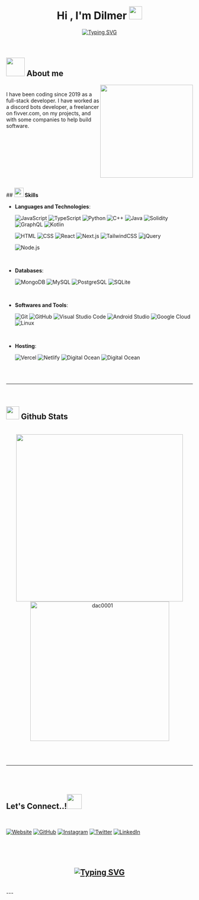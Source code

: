 <h1 align="center"><b>Hi , I'm Dilmer </b><img src="https://media.giphy.com/media/hvRJCLFzcasrR4ia7z/giphy.gif" width="35"></h1>

<p align="center">
  <a href="https://git.io/typing-svg"><img src="https://readme-typing-svg.demolab.com?font=Fira+Code&pause=1000&color=F0E68C&center=true&width=435&lines=Full-stack+developer+" alt="Typing SVG" /></a>
</p>

<br>

## <img src = "https://media.giphy.com/media/h40KAteJarafHHPW54/giphy.gif" width = 50px> **About me**

<img align="right" src="https://media.giphy.com/media/jdPMeyv9rn0hZHh8n9/giphy.gif" width = 250px>

<br>
I have been coding since 2019 as a full-stack developer. I have worked as a discord bots developer, a freelancer on fivver.com, on my projects, and with some companies to help build software.
<br><br>
<img src="https://media.giphy.com/media/35KdITWHGIhfXfup4g/giphy.gif" height="10" width="800"><br><br>
## <img src="https://media.giphy.com/media/QssGEmpkyEOhBCb7e1/giphy.gif" width ="25"><b> Skills</b>
<br>
<p align="center">

- **Languages and Technologies**:

  ![JavaScript](https://img.shields.io/static/v1?style=flat&label=&message=Javascript&color=404EED&logo=javascript&logoColor=white)
  ![TypeScript](https://img.shields.io/static/v1?style=flat&label=&message=TypeScript&color=404EED&logo=typescript&logoColor=white)
  ![Python](https://img.shields.io/static/v1?style=flat&label=&message=Python&color=404EED&logo=python&logoColor=white)
  ![C++](https://img.shields.io/static/v1?style=flat&label=&message=C%2B%2B&color=404EED&logo=c%2B%2B&logoColor=white)
  ![Java](https://img.shields.io/static/v1?style=flat&label=&message=Java&color=404EED&logo=Java-ED8B00&logoColor=white)
  ![Solidity](https://img.shields.io/static/v1?style=flat&label=&message=Solidity&color=404EED&logo=solidity&logoColor=white)
  ![GraphQL](https://img.shields.io/static/v1?style=flat&label=&message=GraphQL&color=404EED&logo=graphql&logoColor=white)
  ![Kotlin](https://img.shields.io/static/v1?style=flat&label=&message=Kotlin&color=404EED&logo=kotlin&logoColor=white)

  ![HTML](https://img.shields.io/static/v1?style=flat&label=&message=HTML&color=404EED&logo=html5&logoColor=white)
  ![CSS](https://img.shields.io/static/v1?style=flat&label=&message=CSS&color=404EED&logo=css3&logoColor=white)
  ![React](https://img.shields.io/static/v1?style=flat&label=&message=React&color=404EED&logo=react&logoColor=white)
  ![Next.js](https://img.shields.io/static/v1?style=flat&label=&message=Next.js&color=404EED&logo=nextdotjs&logoColor=white)
  ![TailwindCSS](https://img.shields.io/static/v1?style=flat&label=&message=TailwindCSS&color=404EED&logo=tailwindcss&logoColor=white)
  ![jQuery](https://img.shields.io/static/v1?style=flat&label=&message=jQuery&color=404EED&logo=jquery&logoColor=white)

  ![Node.js](https://img.shields.io/static/v1?style=flat&label=&message=Node.js&color=404EED&logo=nodedotjs&logoColor=white)
<br>   
    
- **Databases**:

  ![MongoDB](https://img.shields.io/static/v1?style=flat&label=&message=MongoDB&color=404EED&logo=mongodb&logoColor=white)
  ![MySQL](https://img.shields.io/static/v1?style=flat&label=&message=MySQL&color=404EED&logo=mysql&logoColor=white)
  ![PostgreSQL](https://img.shields.io/static/v1?style=flat&label=&message=PostgreSQL&color=404EED&logo=postgresql&logoColor=white)
  ![SQLite](https://img.shields.io/static/v1?style=flat&label=&message=SQLite&color=404EED&logo=sqlite&logoColor=white)
<br>

- **Softwares and Tools**:

  ![Git](https://img.shields.io/static/v1?style=flat&label=&message=Git&color=404EED&logo=git&logoColor=white)
  ![GitHub](https://img.shields.io/static/v1?style=flat&label=&message=GitHub&color=404EED&logo=github&logoColor=white)
  ![Visual Studio Code](https://img.shields.io/static/v1?style=flat&label=&message=Visual%20Studio%20Code&color=404EED&logo=visual-studio-code&logoColor=white)
  ![Android Studio](https://img.shields.io/static/v1?style=flat&label=&message=Android%20Studio&color=404EED&logo=android-studio&logoColor=white)
  ![Google Cloud](https://img.shields.io/static/v1?style=flat&label=&message=Google%20Cloud&color=404EED&logo=google-cloud&logoColor=white)
  ![Linux](https://img.shields.io/static/v1?style=flat&label=&message=Linux&color=404EED&logo=linux&logoColor=white)
<br>

- **Hosting**:

  ![Vercel](https://img.shields.io/static/v1?style=flat&label=&message=Vercel&color=404EED&logo=vercel&logoColor=white)
  ![Netlify](https://img.shields.io/static/v1?style=flat&label=&message=Netlify&color=404EED&logo=netlify&logoColor=white)
  ![Digital Ocean](https://img.shields.io/static/v1?style=flat&label=&message=Digital%20Ocean&color=404EED&logo=digitalocean&logoColor=white)
  ![Digital Ocean](https://img.shields.io/static/v1?style=flat&label=&message=Amazon%20AWS&color=404EED&logo=amazonaws&logoColor=white)
</p>

<br>
<br>

---

<br>

## <img src="https://media.giphy.com/media/iY8CRBdQXODJSCERIr/giphy.gif" width="35"><b> Github Stats </b>

<br>

<div align="center">

<a href="https://github.com/dac0001/">
  <img src="https://github-readme-stats.vercel.app/api?username=dac0001&include_all_commits=true&count_private=true&show_icons=true&line_height=20&title_color=7A7ADB&icon_color=404EED&text_color=404EED&bg_color=0,000000,130F40" width="450"/>
  <img src="https://github-readme-stats.vercel.app/api/top-langs?username=dac0001&show_icons=true&locale=en&layout=compact&line_height=20&title_color=7A7ADB&icon_color=2234AE&text_color=D3D3D3&bg_color=0,000000,130F40" width="375"  alt="dac0001"/>

</a>
</div>

<br>
<br>
<br>

---

<br>
<br>

## <b> Let's Connect..!</b><img src="https://media.giphy.com/media/eJI3szMKzUWbaALqcn/giphy.gif" width ="40">

<br>
<div align='left'>

[![Website](https://img.shields.io/static/v1?style=flat&label=&message=Website&color=404EED&logo=aboutdotme&logoColor=white)](https://dac-development.vercel.app)
[![GitHub](https://img.shields.io/static/v1?style=flat&label=&message=GitHub&color=404EED&logo=github&logoColor=white)](https://github.com/dac0001)
[![Instagram](https://img.shields.io/static/v1?style=flat&label=&message=Instagram&color=404EED&logo=instagram&logoColor=white)](https://instagram.com/flashunter99)
[![Twitter](https://img.shields.io/static/v1?style=flat&label=&message=Twitter&color=404EED&logo=twitter&logoColor=white)](https://twitter.com/flashunter99)
[![LinkedIn](https://img.shields.io/static/v1?style=flat&label=&message=LinkedIn&color=404EED&logo=linkedin&logoColor=white)](https://linkedin.com/in/altamiranocd/)
</div>

<img src="https://media.giphy.com/media/35KdITWHGIhfXfup4g/giphy.gif" height="10" width="800"><br><br>
<br>

<div align='center'>

## <a href="https://git.io/typing-svg"><img src="https://readme-typing-svg.demolab.com?font=Fira+Code&pause=1000&width=435&lines=Faster%3F+Impossible" alt="Typing SVG" /></a>
</div>
<br>
---
<br>
